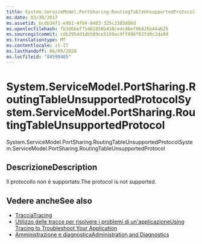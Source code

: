 ```yaml
---
title: System.ServiceModel.PortSharing.RoutingTableUnsupportedProtocol
ms.date: 03/30/2017
ms.assetid: bcdb34f1-e9b1-4f04-8403-325c3385d86d
ms.openlocfilehash: fb3d6bef75461850b416ce4c46ef06826b44a625
ms.sourcegitcommit: cdb295dd1db589ce5169ac9ff096f01fd0c2da9d
ms.translationtype: MT
ms.contentlocale: it-IT
ms.lasthandoff: 06/09/2020
ms.locfileid: "84599405"
---
```

# <a name="systemservicemodelportsharingroutingtableunsupportedprotocol"></a><span data-ttu-id="45870-102">System.ServiceModel.PortSharing.RoutingTableUnsupportedProtocol</span><span class="sxs-lookup"><span data-stu-id="45870-102">System.ServiceModel.PortSharing.RoutingTableUnsupportedProtocol</span></span>
<span data-ttu-id="45870-103">System.ServiceModel.PortSharing.RoutingTableUnsupportedProtocol</span><span class="sxs-lookup"><span data-stu-id="45870-103">System.ServiceModel.PortSharing.RoutingTableUnsupportedProtocol</span></span>  
  
## <a name="description"></a><span data-ttu-id="45870-104">Descrizione</span><span class="sxs-lookup"><span data-stu-id="45870-104">Description</span></span>  
 <span data-ttu-id="45870-105">Il protocollo non è supportato.</span><span class="sxs-lookup"><span data-stu-id="45870-105">The protocol is not supported.</span></span>  
  
## <a name="see-also"></a><span data-ttu-id="45870-106">Vedere anche</span><span class="sxs-lookup"><span data-stu-id="45870-106">See also</span></span>

- [<span data-ttu-id="45870-107">Traccia</span><span class="sxs-lookup"><span data-stu-id="45870-107">Tracing</span></span>](index.md)
- [<span data-ttu-id="45870-108">Utilizzo delle tracce per risolvere i problemi di un'applicazione</span><span class="sxs-lookup"><span data-stu-id="45870-108">Using Tracing to Troubleshoot Your Application</span></span>](using-tracing-to-troubleshoot-your-application.md)
- [<span data-ttu-id="45870-109">Amministrazione e diagnostica</span><span class="sxs-lookup"><span data-stu-id="45870-109">Administration and Diagnostics</span></span>](../index.md)

